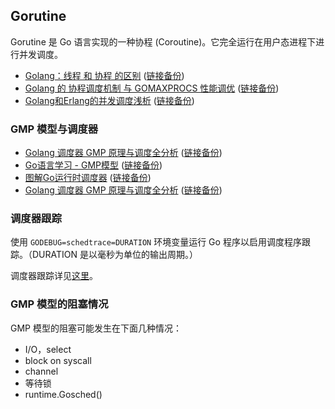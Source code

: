 ## Gorutine

Gorutine 是 Go 语言实现的一种协程 (Coroutine)。它完全运行在用户态进程下进行并发调度。

- [Golang：线程 和 协程 的区别](https://juejin.im/post/6844903958008348686) ([链接备份](https://web.archive.org/web/20221208133436/https://juejin.cn/post/6844903958008348686))
- [Golang 的 协程调度机制 与 GOMAXPROCS 性能调优](https://juejin.im/post/6844903662553137165) ([链接备份](https://web.archive.org/web/20220811233411/https://juejin.cn/post/6844903662553137165))
- [Golang和Erlang的并发调度浅析](https://studygolang.com/articles/18968) ([链接备份](https://web.archive.org/web/20230225182702/https://studygolang.com/articles/18968))

### GMP 模型与调度器

- [Golang 调度器 GMP 原理与调度全分析](https://learnku.com/articles/41728) ([链接备份](https://web.archive.org/web/20230301090416/https://learnku.com/articles/41728))
- [Go语言学习 - GMP模型](https://juejin.im/post/6844904034449489933) ([链接备份](https://web.archive.org/web/20221031233444/https://juejin.cn/post/6844904034449489933))
- [图解Go运行时调度器](https://tonybai.com/2020/03/21/illustrated-tales-of-go-runtime-scheduler/) ([链接备份](https://tonybai.com/2020/03/21/illustrated-tales-of-go-runtime-scheduler/))
- [Golang 调度器 GMP 原理与调度全分析](https://learnku.com/articles/41728) ([链接备份](https://web.archive.org/web/20230301090416/https://learnku.com/articles/41728))

### 调度器跟踪

使用 `GODEBUG=schedtrace=DURATION` 环境变量运行 Go 程序以启用调度程序跟踪。（DURATION 是以毫秒为单位的输出周期。）

调度器跟踪详见[这里](https://github.com/golang/go/wiki/Performance#scheduler-trace)。

### GMP 模型的阻塞情况

GMP 模型的阻塞可能发生在下面几种情况：

- I/O，select
- block on syscall
- channel
- 等待锁
- runtime.Gosched()
